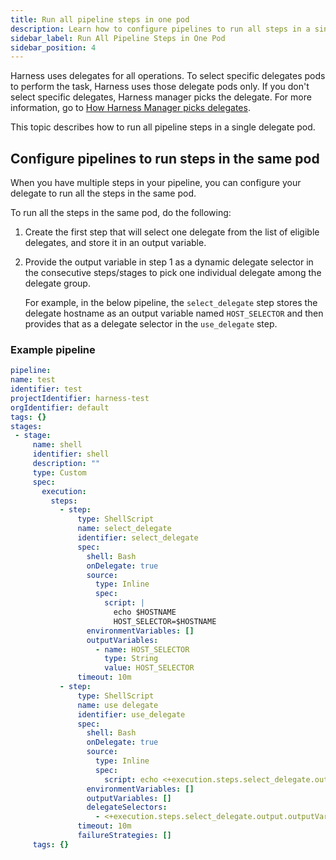 ```yaml
---
title: Run all pipeline steps in one pod
description: Learn how to configure pipelines to run all steps in a single delegate pod for improved performance and consistency.
sidebar_label: Run All Pipeline Steps in One Pod
sidebar_position: 4
---
```


Harness uses delegates for all operations. To select specific delegates pods to perform the task, Harness uses those delegate pods only. If you don't select specific delegates, Harness manager picks the delegate. For more information, go to [How Harness Manager picks delegates](/docs/platform/delegates/delegate-concepts/delegate-overview/#how-harness-manager-picks-delegates).

This topic describes how to run all pipeline steps in a single delegate pod.

## Configure pipelines to run steps in the same pod

When you have multiple steps in your pipeline, you can configure your delegate to run all the steps in the same pod.

To run all the steps in the same pod, do the following:

1. Create the first step that will select one delegate from the list of eligible delegates, and store it in an output variable.
2. Provide the output variable in step 1 as a dynamic delegate selector in the consecutive steps/stages to pick one individual delegate among the delegate group.

   For example, in the below pipeline, the `select_delegate` step stores the delegate hostname as an output variable named `HOST_SELECTOR` and then provides that as a
   delegate selector in the `use_delegate` step.

### Example pipeline

   ```yaml
   pipeline:
   name: test
   identifier: test
   projectIdentifier: harness-test
   orgIdentifier: default
   tags: {}
   stages:
    - stage:
        name: shell
        identifier: shell
        description: ""
        type: Custom
        spec:
          execution:
            steps:
              - step:
                  type: ShellScript
                  name: select_delegate
                  identifier: select_delegate
                  spec:
                    shell: Bash
                    onDelegate: true
                    source:
                      type: Inline
                      spec:
                        script: |
                          echo $HOSTNAME
                          HOST_SELECTOR=$HOSTNAME
                    environmentVariables: []
                    outputVariables:
                      - name: HOST_SELECTOR
                        type: String
                        value: HOST_SELECTOR
                  timeout: 10m
              - step:
                  type: ShellScript
                  name: use delegate
                  identifier: use_delegate
                  spec:
                    shell: Bash
                    onDelegate: true
                    source:
                      type: Inline
                      spec:
                        script: echo <+execution.steps.select_delegate.output.outputVariables.HOST_SELECTOR>
                    environmentVariables: []
                    outputVariables: []
                    delegateSelectors:
                      - <+execution.steps.select_delegate.output.outputVariables.HOST_SELECTOR>
                  timeout: 10m
                  failureStrategies: []
        tags: {}
   ```
